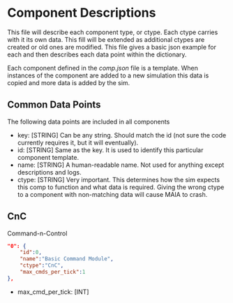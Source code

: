 # Component Descriptions

This file will describe each component type, or ctype. Each ctype carries with it its own data. This fill will be extended as additional ctypes are created or old ones are modified. This file gives a basic json example for each and then describes each data point within the dictionary.

Each component defined in the *comp.json* file is a template. When instances of the component are added to a new simulation this data is copied and more data is added by the sim.

## Common Data Points
The following data points are included in all components

* key: [STRING] Can be any string. Should match the id (not sure the code currently requires it, but it will eventually).
* id: [STRING] Same as the key. It is used to identify this particular component template.
* name: [STRING] A human-readable name. Not used for anything except descriptions and logs.
* ctype: [STRING] Very important. This determines how the sim expects this comp to function and what data is required. Giving the wrong ctype to a component with non-matching data will cause MAIA to crash.

## CnC
Command-n-Control

```json
"0": {
    "id":0,
    "name":"Basic Command Module",
    "ctype":"CnC",
    "max_cmds_per_tick":1
},
```
* max_cmd_per_tick: [INT]